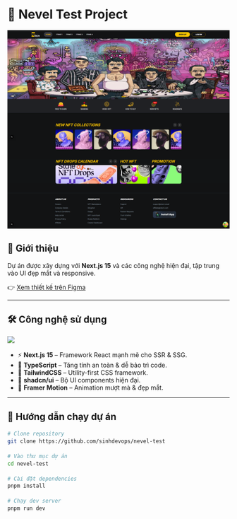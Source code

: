 # 🚀 Nevel Test Project  

![Project Preview](./public/fullPage.png)  

## 📌 Giới thiệu  
Dự án được xây dựng với **Next.js 15** và các công nghệ hiện đại, tập trung vào UI đẹp mắt và responsive.  

👉 [Xem thiết kế trên Figma](https://www.figma.com/design/hmpcx7ExksgznDanSeShZq/Bài-test?node-id=5-759)  

---

## 🛠️ Công nghệ sử dụng  

<p align="left">
  <img src="https://skillicons.dev/icons?i=nextjs,typescript,tailwind" />
</p>

- ⚡ **Next.js 15** – Framework React mạnh mẽ cho SSR & SSG.  
- 🔐 **TypeScript** – Tăng tính an toàn & dễ bảo trì code.  
- 🎨 **TailwindCSS** – Utility-first CSS framework.  
- 🧩 **shadcn/ui** – Bộ UI components hiện đại.  
- 🎥 **Framer Motion** – Animation mượt mà & đẹp mắt.  

---

## 🚀 Hướng dẫn chạy dự án  

```bash
# Clone repository
git clone https://github.com/sinhdevops/nevel-test

# Vào thư mục dự án
cd nevel-test 

# Cài đặt dependencies
pnpm install

# Chạy dev server
pnpm run dev
